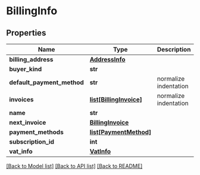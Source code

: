 # BillingInfo

## Properties
Name | Type | Description | Notes
------------ | ------------- | ------------- | -------------
**billing_address** | [**AddressInfo**](AddressInfo.md) |  | [optional] 
**buyer_kind** | **str** |  | [optional] 
**default_payment_method** | **str** | normalize indentation | [optional] 
**invoices** | [**list[BillingInvoice]**](BillingInvoice.md) | normalize indentation | [optional] 
**name** | **str** |  | [optional] 
**next_invoice** | [**BillingInvoice**](BillingInvoice.md) |  | [optional] 
**payment_methods** | [**list[PaymentMethod]**](PaymentMethod.md) |  | [optional] 
**subscription_id** | **int** |  | [optional] 
**vat_info** | [**VatInfo**](VatInfo.md) |  | [optional] 

[[Back to Model list]](../README.md#documentation-for-models) [[Back to API list]](../README.md#documentation-for-api-endpoints) [[Back to README]](../README.md)


